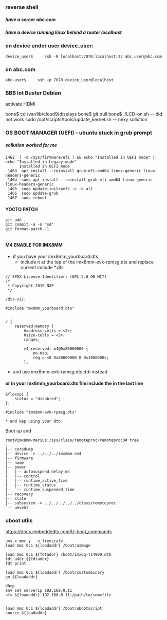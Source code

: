 ### reverse shell
##### have a sercer abc.com
##### have a device running linux behind a router localhost
### on device under user device_user:
```
device_user$     ssh -R localhost:7070:localhost:22 abc_user@abc.com
```

### on abc.com
```
abc-user$     ssh -p 7070 device_user@localhost
```



### BBB Iot Buster Debian
activate HDMI

bone$ cd /var/lib/cloud9/displays
bone$ git pull
bone$ ./LCD-on.sh  -- did not work
sudo /opt/scripts/tools/update_kernel.sh -- nexy sollution

### OS BOOT MANAGER (UEFI) - ubuntu stuck in grub prompt

##### sollution worked for me
```
1462  [ -d /sys/firmware/efi ] && echo "Installed in UEFI mode" || echo "Installed in Legacy mode"
      Installed in UEFI mode
 1463  apt install --reinstall grub-efi-amd64 linux-generic linux-headers-generic
 1464  sudo apt install --reinstall grub-efi-amd64 linux-generic linux-headers-generic
 1465  sudo update-initramfs -c -k all
 1466  sudo update-grub
 1467  sudo reboot
 ```

#### YOCTO PATCH
```
git add .
git commit -a -m "sd"
git format-patch -1


```
#### M4 ENABLE FOR IMX8MM

* if you have your imx8mm_yourboard.dts
   *  include it at the top of the   imx8mm-evk-rpmsg.dts and replace current include *.dts
 
```
// SPDX-License-Identifier: (GPL-2.0 OR MIT)
/*
 * Copyright 2019 NXP
 */

/dts-v1/;

#include "mx8mm_yourboard.dts"


/ {
	reserved-memory {
		#address-cells = <2>;
		#size-cells = <2>;
		ranges;

		m4_reserved: m4@0x80000000 {
			no-map;
			reg = <0 0x80000000 0 0x1000000>;
		};

```
   * and use imx8mm-evk-rpmsg.dts.dtb instead

#### or in your mx8mm_yourboard.dts file include the in the last line

```
&flexspi {
	status = "disabled";
};

#include "imx8mm-evk-rpmsg.dts"
```
    * and kep using your dtb

Boot up and

```
root@imx8mm-marius:/sys/class/remoteproc/remoteproc0# tree
.
|-- coredump
|-- device -> ../../../imx8mm-cm4
|-- firmware
|-- name
|-- power
|   |-- autosuspend_delay_ms
|   |-- control
|   |-- runtime_active_time
|   |-- runtime_status
|   `-- runtime_suspended_time
|-- recovery
|-- state
|-- subsystem -> ../../../../../class/remoteproc
`-- uevent

```    


### uboot utils
https://docs.embeddedts.com/U-boot_commands

```
ums x mmc y   < freescale
load mmc 0:1 ${loadaddr} /boot/uImage

load mmc 0:1 ${fdtaddr} /boot/imx6q-ts4900.dtb
fdt addr ${fdtaddr}
fdt print

load mmc 0:1 ${loadaddr} /boot/custombinary
go ${loadaddr}

dhcp
env set serverip 192.168.0.11
nfs ${loadaddr} 192.168.0.11:/path/to/somefile


load mmc 0:1 ${loadaddr} /boot/ubootscript
source ${loadaddr}



```



